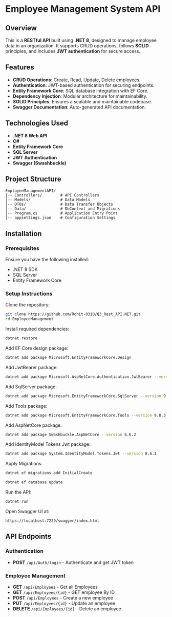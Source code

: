 # Employee Management System API  

## Overview  

This is a **RESTful API** built using **.NET 8**, designed to manage employee data in an organization. It supports CRUD operations, follows **SOLID** principles, and includes **JWT authentication** for secure access.  

## Features  

- **CRUD Operations**: Create, Read, Update, Delete employees.  
- **Authentication**: JWT-based authentication for securing endpoints.  
- **Entity Framework Core**: SQL database integration with EF Core.  
- **Dependency Injection**: Modular architecture for maintainability.  
- **SOLID Principles**: Ensures a scalable and maintainable codebase.  
- **Swagger Documentation**: Auto-generated API documentation.  

## Technologies Used  

- **.NET 8 Web API**  
- **C#**  
- **Entity Framework Core**  
- **SQL Server**  
- **JWT Authentication**  
- **Swagger (Swashbuckle)**  

## Project Structure

```
EmployeeManagementAPI/
│-- Controllers/        # API Controllers
│-- Models/             # Data Models
│-- DTOs/               # Data Transfer Objects
│-- Data/               # DbContext and Migrations
│-- Program.cs          # Application Entry Point
│-- appsettings.json    # Configuration Settings
```

## Installation

### Prerequisites

Ensure you have the following installed:

- .NET 8 SDK
- SQL Server 
- Entity Framework Core

### Setup Instructions

Clone the repository:

```sh
git clone https://github.com/Rohit-0310/Q3_Rest_API.NET.git
cd EmployeeManagement
```

Install required dependencies:

```sh
dotnet restore
```

Add EF Core design package:

```sh
dotnet add package Microsoft.EntityFrameworkCore.Design
```

Add JwtBearer package:

```sh
dotnet add package Microsoft.AspNetCore.Authentication.JwtBearer --version 8.0.2
```

Add SqlServer package:

```sh
dotnet add package Microsoft.EntityFrameworkCore.SqlServer --version 9.0.3
```

Add Tools package:

```sh
dotnet add package Microsoft.EntityFrameworkCore.Tools --version 9.0.3
```

Add AspNetCore package:

```sh
dotnet add package Swashbuckle.AspNetCore --version 6.6.2
```

Add IdentityModel Tokens Jwt package:

```sh
dotnet add package System.IdentityModel.Tokens.Jwt --version 8.6.1
```

Apply Migrations:

```sh
dotnet ef migrations add InitialCreate
```

```sh
dotnet ef database update
```

Run the API:

```sh
dotnet run
```

Open Swagger UI at:

```
https://localhost:7229/swagger/index.html
```

## API Endpoints

### Authentication

- **POST** `/api/Auth/login` - Authenticate and get JWT token

### Employee Management

- **GET** `/api/Employees` - Get all Employees
- **GET** `/api/Employees/{id}` - GET employee By ID
- **POST** `/api/Employees` - Create a new employee
- **PUT** `/api/Employees/{id}` - Update an employee
- **DELETE** `/api/Employees/{id}` - Delete an employee

